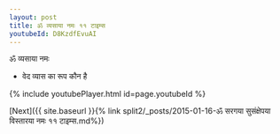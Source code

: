 ```yaml
---
layout: post
title: ॐ व्यसाया नमः ११ टाइम्स
youtubeId: D8KzdfEvuAI
---
```

 
 
 ॐ व्यसाया नमः  
 
 -  वेद व्यास का रूप कौन है 
 
  
 
  
 
 
 
 
 
 


{% include youtubePlayer.html id=page.youtubeId %}
 
[Next]({{ site.baseurl }}{% link  split2/_posts/2015-01-16-ॐ सरगया सुसंक्षेपया विस्तारया नमः ११ टाइम्स.md%})
 

